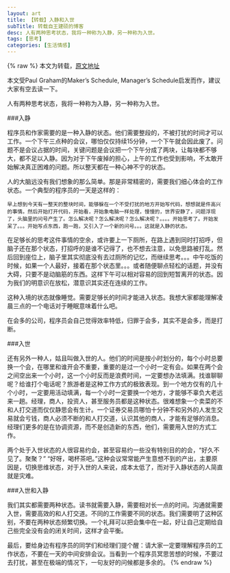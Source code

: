 ```yaml
---
layout: art
title: 【转载】入静和入世
subTitle: 转载自王建硕的博客
desc: 人有两种思考状态，我将一种称为入静，另一种称为入世。
tags: [思考]
categories: [生活情感]
---
```

{% raw %} 
本文为转载，[原文地址](http://home.wangjianshuo.com/cn/20120801_eae-3.htm)

本文受Paul Graham的Maker’s Schedule, Manager’s Schedule启发而作，建议大家有空去读一下。

人有两种思考状态，我将一种称为入静，另一种称为入世。

###入静

程序员和作家需要的是一种入静的状态。他们需要整段的，不被打扰的时间才可以工作。一个下午三点种的会议，哪怕仅仅持续15分钟，一个下午就会因此废了。问题不是会议占据的时间，关键问题是会议把一个下午分成了两块，让每块都不够大，都不足以入静。因为对于下午废掉的担心，上午的工作也受到影响，不太敢开始解决真正困难的问题。所以整天都在一种心神不宁的状态。

人的大脑远没有我们想象的那么简单。那是非常精密的，需要我们细心体会的工作状态。一个典型的程序员的一天是这样的：

    早上想到今天有一整天的整块时间，能够躲在一个不受打扰的地方开始写代码，想想就是件高兴的事情。然后开始打开代码，开始看，开始象电脑一样处理，慢慢的，世界安静了，问题浮现了，头脑里的问号产生了。怎么解决呢？怎么解决呢？怎么解决呢？。。。。开始思考了。开始发呆了。。。开始写点东西，跑一跑，又引入了一个新的问号。。。这就是入静的状态。

在足够长的思考这件事情的空余，或许要上一下厕所，在路上遇到同时打招呼，但脑子还在那个状态，打招呼的是谁不记得了，也不想去注意，以免思路被打乱。然后回到座位上，脑子里其实彻底没有去过厕所的记忆，而继续思考。。。中午吃饭的时候，如果一个人最好，接着在那个状态里。。。或者随便聊点轻松的话题，并没有大碍，只要不是动脑筋的东西。这样下午可以相对容易的回到短暂离开的状态。因为我们的明意识在放松，潜意识其实还在连续的工作。

这种入境的状态就像睡觉。需要足够长的时间才能进入状态。我想大家都能理解凌晨三点的一个电话对于睡眠意味着什么吧。

在会多的公司，程序员会自己觉得效率特低，归罪于会多，其实不是会多，而是打断。

###入世

还有另外一种人，姑且叫做入世的人。他们的时间是按小时划分的，每个小时总要换一个会，在哪里和谁开会不重要，重要的是过一个小时一定有会。如果在两个会之间空出来一个小时，这一个小时反而是浪费时间，一定要想办法填满。找谁聊聊呢？给谁打个电话呢？旅游者是这种工作方式的极致表现。到一个地方仅有的几十个小时，一定要用活动填满，每一个小时一定要换一个地方，才能够不辜负大老远来一趟。经理，商人，投资人，甚至服务员都是这种状态。很难想象一个卖菜的不和人打交道而仅仅静思会有生计。一个证券交易员哪怕十分钟不和另外的人发生交易就会亏钱，商人必须不断的和人打交道，认识其他的商人，才能有足够的消息。经理们更多的是在协调资源，而不是创造新的东西，他们，需要用入世的方式工作。

两个处于入世状态的人很容易约会，甚至容易约一些没有特别目的的会，“好久不见了。聚聚？” “好呀，喝杯茶吧。”这种会议常常能产生意想不到的产出，主要原因是，切换思维状态，对于入世的人来说，成本太低了，而对于入静状态的人简直就是灾难。

###入世和入静

我们其实都需要两种状态。读书就需要入静，需要相对长一点的时间。沟通就需要入世，需要高效的和人打交道。不同的工作需要不同的状态。我们需要明了这种区别，不要在两种状态频繁切换。一个礼拜可以把会集中在一起，好让自己定期给自己些完全没有会的闭关时间，这样才会平衡。

最后，要给身边有程序员的同学们和经理们提个醒：请大家一定要理解程序员的工作状态，不要在一天的中间安排会议。当看到一个程序员冥思苦想的时候，不要过去打扰，甚至在极端的情况下，一句友好的问候都是多余的。
{% endraw %}